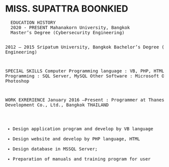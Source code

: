 <h1>MISS. SUPATTRA BOONKIED</h1>


<p>
  <pre>
  EDUCATION HISTORY
  2020 - PRESENT Mahanakorn University, Bangkok
  Master’s Degree (Cybersecurity Engineering)
  
  2012 – 2015 Sripatum University, Bangkok
  Bachelor’s Degree (Computer Engineering)

  SPECIAL SKILLS
  Computer Programming language : VB, PHP, HTML
  Database Programming : SQL Server, MySQL
  Other Software : Microsoft Office, Adobe Photoshop
  
  WORK EXRERIENCE
  January 2016 –Present : Programmer at Thanes Development Co., Ltd., Bangkok THAILAND
  - Design application program and develop by VB language
  - Design website and develop by PHP language, HTML
  - Design database in MSSQL Server;
  - Preparation of manuals and training program for user
  </pre>
</p>
